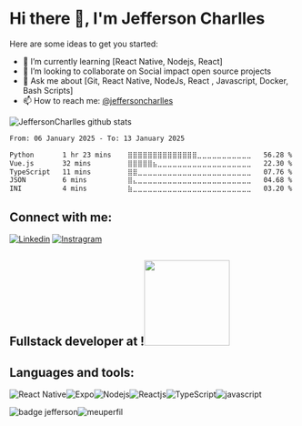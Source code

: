 # Hi there 👋, I'm Jefferson Charlles

Here are some ideas to get you started:

- 🌱 I’m currently learning [React Native, Nodejs, React]
- 👯 I’m looking to collaborate on Social impact open source projects
- 💬 Ask me about [Git, React Native, NodeJs, React , Javascript, Docker, Bash Scripts]
- 📫 How to reach me: [@jeffersoncharlles](https://www.linkedin.com/in/jeffersoncharlles/)


![JeffersonCharlles github stats](https://github-readme-stats.vercel.app/api?username=jeffersoncharlles&show_icons=true&theme=radical)

<!--START_SECTION:waka-->

```txt
From: 06 January 2025 - To: 13 January 2025

Python       1 hr 23 mins    ⣿⣿⣿⣿⣿⣿⣿⣿⣿⣿⣿⣿⣿⣿⣀⣀⣀⣀⣀⣀⣀⣀⣀⣀⣀   56.28 %
Vue.js       32 mins         ⣿⣿⣿⣿⣿⣦⣀⣀⣀⣀⣀⣀⣀⣀⣀⣀⣀⣀⣀⣀⣀⣀⣀⣀⣀   22.30 %
TypeScript   11 mins         ⣿⣿⣀⣀⣀⣀⣀⣀⣀⣀⣀⣀⣀⣀⣀⣀⣀⣀⣀⣀⣀⣀⣀⣀⣀   07.76 %
JSON         6 mins          ⣿⣄⣀⣀⣀⣀⣀⣀⣀⣀⣀⣀⣀⣀⣀⣀⣀⣀⣀⣀⣀⣀⣀⣀⣀   04.68 %
INI          4 mins          ⣷⣀⣀⣀⣀⣀⣀⣀⣀⣀⣀⣀⣀⣀⣀⣀⣀⣀⣀⣀⣀⣀⣀⣀⣀   03.20 %
```

<!--END_SECTION:waka-->

## Connect with me:

[![Linkedin](https://img.shields.io/badge/LinkedIn-0077B5?style=for-the-badge&logo=linkedin&logoColor=white)](https://www.linkedin.com/in/jeffersoncharlles)
[![Instragram](https://img.shields.io/badge/Instagram-E4405F?style=for-the-badge&logo=instagram&logoColor=white)](https://www.instagram.com/jeffersoncharllesoficial/)


## Fullstack developer at !<img src="https://media.giphy.com/media/WUlplcMpOCEmTGBtBW/giphy.gif"  width="150"/>

## Languages and tools:

![React Native](https://img.shields.io/badge/React_Native-20232A?style=for-the-badge&logo=react&logoColor=61DAFB)![Expo](https://img.shields.io/badge/Expo-1B1F23?style=for-the-badge&logo=expo&logoColor=white)![Nodejs](https://img.shields.io/badge/Node.js-339933?style=for-the-badge&logo=nodedotjs&logoColor=white)![Reactjs](https://img.shields.io/badge/React-20232A?style=for-the-badge&logo=react&logoColor=61DAFB)![TypeScript](https://img.shields.io/badge/TypeScript-007ACC?style=for-the-badge&logo=typescript&logoColor=white)![javascript](https://img.shields.io/badge/JavaScript-323330?style=for-the-badge&logo=javascript&logoColor=F7DF1E)
<!--E[PHP](https://img.shields.io/badge/PHP-777BB4?style=for-the-badge&logo=php&logoColor=white)![Laravel](https://img.shields.io/badge/Laravel-FF2D20?style=for-the-badge&logo=laravel&logoColor=white)-->

![badge jefferson](https://visitor-badge.glitch.me/badge?page_id=Jeffersoncharlles.Jeffersoncharlles)![meuperfil](https://img.shields.io/badge/Meu%20Perfil-Jefferdeveloper-brightgreen)
<br/>
